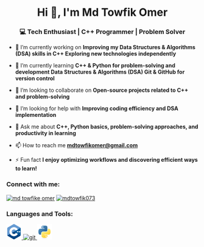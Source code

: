 <h1 align="center">Hi 👋, I'm Md Towfik Omer</h1>
<h3 align="center">💻 Tech Enthusiast | C++ Programmer | Problem Solver</h3>

- 🔭 I’m currently working on **Improving my Data Structures & Algorithms (DSA) skills in C++ Exploring new technologies independently**

- 🌱 I’m currently learning **C++ & Python for problem-solving and development Data Structures & Algorithms (DSA) Git & GitHub for version control**

- 👯 I’m looking to collaborate on **Open-source projects related to C++ and problem-solving**

- 🤝 I’m looking for help with **Improving coding efficiency and DSA implementation**

- 💬 Ask me about **C++, Python basics, problem-solving approaches, and productivity in learning**

- 📫 How to reach me **mdtowfikomer@gmail.com**

- ⚡ Fun fact **I enjoy optimizing workflows and discovering efficient ways to learn!**

<h3 align="left">Connect with me:</h3>
<p align="left">
<a href="https://linkedin.com/in/md towfike omer" target="blank"><img align="center" src="https://raw.githubusercontent.com/rahuldkjain/github-profile-readme-generator/master/src/images/icons/Social/linked-in-alt.svg" alt="md towfike omer" height="30" width="40" /></a>
<a href="https://www.leetcode.com/mdtowfik073" target="blank"><img align="center" src="https://raw.githubusercontent.com/rahuldkjain/github-profile-readme-generator/master/src/images/icons/Social/leet-code.svg" alt="mdtowfik073" height="30" width="40" /></a>
</p>

<h3 align="left">Languages and Tools:</h3>
<p align="left"> <a href="https://www.w3schools.com/cpp/" target="_blank" rel="noreferrer"> <img src="https://raw.githubusercontent.com/devicons/devicon/master/icons/cplusplus/cplusplus-original.svg" alt="cplusplus" width="40" height="40"/> </a> <a href="https://git-scm.com/" target="_blank" rel="noreferrer"> <img src="https://www.vectorlogo.zone/logos/git-scm/git-scm-icon.svg" alt="git" width="40" height="40"/> </a> <a href="https://www.python.org" target="_blank" rel="noreferrer"> <img src="https://raw.githubusercontent.com/devicons/devicon/master/icons/python/python-original.svg" alt="python" width="40" height="40"/> </a> </p>
